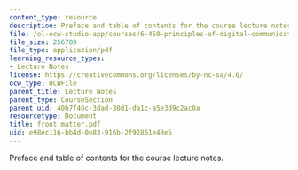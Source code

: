 ```yaml
---
content_type: resource
description: Preface and table of contents for the course lecture notes.
file: /ol-ocw-studio-app/courses/6-450-principles-of-digital-communications-i-fall-2006/e98ec116bb4d0e83916b2f92861e48e5_front_matter.pdf
file_size: 256789
file_type: application/pdf
learning_resource_types:
- Lecture Notes
license: https://creativecommons.org/licenses/by-nc-sa/4.0/
ocw_type: OCWFile
parent_title: Lecture Notes
parent_type: CourseSection
parent_uid: 40b7f46c-3dad-30d1-da1c-a5e3d9c2ac0a
resourcetype: Document
title: front_matter.pdf
uid: e98ec116-bb4d-0e83-916b-2f92861e48e5
---
```

Preface and table of contents for the course lecture notes.